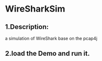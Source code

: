 # WireSharkSim
## 1.Description:
a simulation of WireShark base on the pcap4j
## 2.load the Demo and run it.
